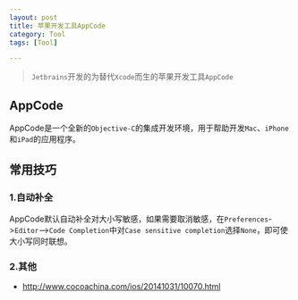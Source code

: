 ```yaml
---
layout: post
title: 苹果开发工具AppCode
category: Tool
tags: [Tool]

---
```



> `Jetbrains`开发的为替代`Xcode`而生的苹果开发工具`AppCode`


## AppCode


AppCode是一个全新的`Objective-C`的集成开发环境，用于帮助开发`Mac`、`iPhone`和`iPad`的应用程序。



## 常用技巧

### 1.自动补全

AppCode默认自动补全对大小写敏感，如果需要取消敏感，在`Preferences`->`Editor`—>`Code Completion`中对`Case sensitive completion`选择`None`，即可使大小写同时联想。


### 2.其他

* http://www.cocoachina.com/ios/20141031/10070.html
